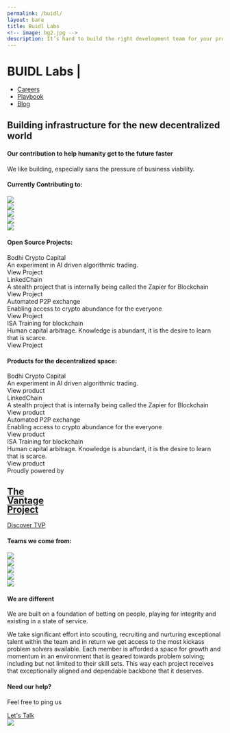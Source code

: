 ```yaml
---
permalink: /buidl/
layout: bare
title: Buidl Labs
<!-- image: bg2.jpg -->
description: It’s hard to build the right development team for your project, but you’re in the right place.
---
```

<div class=" b-ws-top-p">
	<div class="grid-container">
		<div class="grid-x">
			<div class="large-3 large-offset-3 medium-4 medium-offset-2 small-8 small-offset-2 cell s-ws-top">
				<div class="grid-x grid-padding-x">
					<!-- <div class="small-3 cell np">
							<a href="{{site.url}}">
								<img src="{{site.url}}/assets/img/gun.svg" style="margin-top:0.25em">
							</a>
						</div> -->
					<!-- <div class="small-12 shrink cell">
						<a href="{{site.url}}" class="f-1-25x">
							<h1 class="sans2 bkc" style="line-height:1;">BUIDL Labs <span class="blinking-cursor">|</span></h1>
						</a>
					</div> -->
					<h1 class="sans2 bkc f-3x s-ws-bottom" style="line-height:1;">BUIDL Labs <span class="blinking-cursor">|</span></h1>
				</div>
			</div>
			<div class="small-12 medium-6 cell s-ws-top xs-ws-top-p">
				<ul class="menu align-right hover">
	      <!-- <li><a href="{{site.url}}/ico" class="dbc">ICO</a></li>
	      	<li><a href="{{site.url}}/blockchain" class="dbc">Blockchain</a></li> -->
	      	<li><a href="{{site.url}}/careers" class="dbc">Careers</a></li>
	      	<li><a href="https://www.thevantageproject.com/playbook/" class="dbc">Playbook</a></li>
	      	<!-- <li><a href="{{site.url}}/ico" class="dbc">ICO</a></li> -->
	      	<li><a href="{{site.url}}/blog" class="dbc">Blog</a></li>
	      </ul>
	    </div>
	  </div>
	</div>
	<div class="grid-container">
		<div class="grid-x">
			<div class="small-12 medium-10  large-8 large-offset-3 medium-offset-2 cell b-ws-top">
				<h2 class="">Building infrastructure for the new decentralized world</h2>
				<!-- <div class="f-1-25x">With</div> -->
				<h4 class="bc ">Our contribution to help humanity get to the future faster</h4>
			</div>
		</div>
		<div class="grid-x">
			<div class="small-12 medium-10 medium-offset-2 large-8 large-offset-3 cell m-ws-top m-ws-bottom">
				<p class="bkc nm f-1-25x">We like building, especially sans the pressure of business viability.</p>
			</div>
		</div>
	</div>
</div>
<div class="wbg">
	<div class="grid-container">
		<div class="grid-x align-center">
			<div class="small-12 large-6 medium-6 medium-centered cell m-ws-top">
				<h4 class="dbc bold">Currently Contributing to:</h4>
			</div>
		</div>
		<div class="grid-x align-center">
			<div class="small-12 large-centered large-8 medium-10 cell cell m-ws-bottom">
				<div class="grid-x small-up-5 medium-up-5 large-up-5">
					<div class="cell cell-block text-center">
						<img src="{{site.url}}/assets/img/logo/eth.png" class="gs hv img-p s-ws-top">
					</div>
					<div class="cell cell-block">
						<img src="{{site.url}}/assets/img/logo/polka.svg" class="b-ws-top gs hv">
					</div>
					<div class="cell cell-block text-center">
						<img src="{{site.url}}/assets/img/logo/foam.png" class="img-h m-ws-top gs hv">
					</div>
					<div class="cell cell-block">
						<img src="{{site.url}}/assets/img/logo/zcash.png" class="m-ws-top gs hv">
					</div>
					<div class="cell cell-block text-center">
						<img src="{{site.url}}/assets/img/logo/tezos.jpg" class="img-h m-ws-top gs hv">
					</div>
				</div>
			</div>
		</div>
	</div>
</div>
<!-- <div class="wbg">
	<div class="grid-container">
		<div class="grid-x">
			<div class="large-1 large-offset-2 cell s-ws-top hide-for-small-only hide-for-medium-only">
				<img src="{{site.url}}/assets/img/lab.gif" style="padding: 0 0.5em;">
			</div>
			<div class="small-12 medium-10 medium-offset-1 large-offset-0 large-6 end cell b-ws-top b-ws-bottom">
				<p class="bc nm">We also keep hacking together cool shit, for the kicks</p>
				<p class="nm dbc bold f-1-25x">The latest from our lab:</p>
			</div>
		</div>
	</div>
</div> -->
<div class="wbg">
	<div class="grid-container">
		<div class="grid-x align-center">
			<div class="small-12 large-6 medium-6 medium-centered cell m-ws-top">
				<h4 class="dbc bold">Open Source Projects:</h4>
			</div>
		</div>
		<div class="grid-x align-center">
			<div class="small-12 large-8 medium-10 medium-centered cell s-ws-top">
				<div class="grid-x grid-padding-x">
					<div class="medium-3 small-12 cell m-ws-bottom">
						<!-- <img src="{{site.url}}/assets/img/leaf.png" class="xs-ws-bottom"> -->
						<div class="bkc bold">Bodhi Crypto Capital</div>
						<div class="s">An experiment in AI driven algorithmic trading.</div>
						<a class="ibtn s2">View Project</a>
					</div>
					<div class="medium-3 small-12 cell m-ws-bottom">
						<!-- <img src="{{site.url}}/assets/img/link.png" class="xs-ws-bottom"> -->
						<div class="bkc bold">LinkedChain</div>
						<div class="s">A stealth project that is internally being called the Zapier for Blockchain</div>
						<a class="ibtn s2">View Project</a>
					</div>
					<div class="medium-3 small-12 cell m-ws-bottom">
						<!-- <img src="{{site.url}}/assets/img/reload.png" class="xs-ws-bottom"> -->
						<div class="bkc bold">Automated P2P exchange</div>
						<div class="s">Enabling access to crypto abundance for the everyone</div>
						<a class="ibtn s2">View Project</a>
					</div>
					<div class="medium-3 small-12 cell m-ws-bottom">
						<!-- <img src="{{site.url}}/assets/img/learning.png" class="xs-ws-bottom"> -->
						<div class="bkc bold">ISA Training for blockchain</div>
						<div class="s">Human capital arbitrage. Knowledge is abundant, it is the desire to learn that is scarce.</div>
						<a class="ibtn s2">View Project</a>
					</div>
				</div>
			</div>
		</div>
	</div>
</div>
<div class="wbg">
	<div class="grid-container">
		<div class="grid-x align-center">
			<div class="small-12 large-6 medium-6 medium-centered cell m-ws-top">
				<h4 class="dbc bold">Products for the decentralized space:</h4>
			</div>
		</div>
		<div class="grid-x align-center">
			<div class="small-12 large-8 medium-10 medium-centered cell s-ws-top">
				<div class="grid-x grid-padding-x">
					<div class="medium-3 small-12 cell m-ws-bottom">
						<!-- <img src="{{site.url}}/assets/img/leaf.png" class="xs-ws-bottom"> -->
						<div class="bkc bold">Bodhi Crypto Capital</div>
						<div class="s">An experiment in AI driven algorithmic trading.</div>
						<a class="ibtn s2">View product</a>
					</div>
					<div class="medium-3 small-12 cell m-ws-bottom">
						<!-- <img src="{{site.url}}/assets/img/link.png" class="xs-ws-bottom"> -->
						<div class="bkc bold">LinkedChain</div>
						<div class="s">A stealth project that is internally being called the Zapier for Blockchain</div>
						<a class="ibtn s2">View product</a>
					</div>
					<div class="medium-3 small-12 cell m-ws-bottom">
						<!-- <img src="{{site.url}}/assets/img/reload.png" class="xs-ws-bottom"> -->
						<div class="bkc bold">Automated P2P exchange</div>
						<div class="s">Enabling access to crypto abundance for the everyone</div>
						<a class="ibtn s2">View product</a>
					</div>
					<div class="medium-3 small-12 cell m-ws-bottom">
						<!-- <img src="{{site.url}}/assets/img/learning.png" class="xs-ws-bottom"> -->
						<div class="bkc bold">ISA Training for blockchain</div>
						<div class="s">Human capital arbitrage. Knowledge is abundant, it is the desire to learn that is scarce.</div>
						<a class="ibtn s2">View product</a>
					</div>
				</div>
			</div>
		</div>
	</div>
</div>
<!-- <div class="wbg">
	<div class="grid-x">
		<div class="small-12 medium-10 medium-centered large-6 cell m-ws-top s-ws-bottom">
			<h5 class="bkc dbc bold">Technologies we work on</h5>
		</div>
	</div>
	<div class="grid-x">
		<div class="small-12 large-10 large-centered cell">
			<div class="callout3">
				<div class="grid-x">
					<div class="small-12 medium-4 cell xs-ws-top">
						<h6>Blockchain Platforms</h6>
						<div class="grid-x">
							<div class="small-3 cell">
								<img src="{{site.url}}/assets/img/logo/hyperledger.png" class="s-ws-top">
							</div>
							<div class="small-9 cell np">
								<div class="bkc">Hyperledger Fabric and Sawtooth</div>
								<p class="s">Cross-industry, flexible and permissioned blockchain technologies for enterprises</p> 
							</div>
						</div>
						<div class="grid-x">
							<div class="small-3 cell">
								<img src="{{site.url}}/assets/img/logo/nem.png" class="xs-ws-top">
							</div>
							<div class="small-9 cell np">
								<div class="bkc">NEM</div>
								<p class="s">Permissioned blockchain technologies designed for high scale, speed and security</p> 
							</div>
						</div>
						<div class="grid-x">
							<div class="small-3 cell">
								<img src="{{site.url}}/assets/img/logo/r3.png">
							</div>
							<div class="small-9 cell np">
								<div class="bkc">R3 Corda</div>
								<p class="s">Permissioned blockchain technologies for the financial industry</p> 
							</div>
						</div>
						<div class="grid-x">
							<div class="small-3 cell">
								<img src="{{site.url}}/assets/img/logo/stellar.png" class="xs-ws-top">
							</div>
							<div class="small-9 cell np">
								<div class="bkc">Stellar</div>
								<p class="s">Permissioned blockchain technologies with specific focus on cross border transactions</p> 
							</div>
						</div>
					</div>
					<div class="small-12 medium-4 cell xs-ws-top">
						<h6>Blockchain Protocols</h6>
						<div class="grid-x">
							<div class="small-3 cell">
								<img src="{{site.url}}/assets/img/logo/dharma.png" >
							</div>
							<div class="small-9 cell np">
								<div class="bkc">Dharma</div>
								<p class="s">For facilitating credit on the blockchain</p> 
							</div>
						</div>
						<div class="grid-x">
							<div class="small-3 cell">
								<img src="{{site.url}}/assets/img/logo/kyber.png" class="xs-ws-top">
							</div>
							<div class="small-9 cell np">
								<div class="bkc">Kyber.network</div>
								<p class="s">For decentralized token swaps enabling liquidity on the blockchain. Usecases range from inter-token payments to portfolio rebalancing</p> 
							</div>
						</div>
						<div class="grid-x">
							<div class="small-3 cell">
								<img src="{{site.url}}/assets/img/logo/maker.png">
							</div>
							<div class="small-9 cell np">
								<div class="bkc">MakerDAO Ecosystem</div>
								<p class="s">An attempt to build decentralized stable coins eg: DAI</p> 
							</div>
						</div>
						<div class="grid-x">
							<div class="small-3 cell">
								<img src="{{site.url}}/assets/img/logo/uniswap.png">
							</div>
							<div class="small-9 cell np">
								<div class="bkc">UniSwap</div>
								<p class="s">For automated ERC-20 token exchanges on Ethereum</p> 
							</div>
						</div>
					</div>
					<div class="small-12 medium-4 cell xs-ws-top">
						<h6>Blockchain Frameworks</h6>
						<div class="grid-x">
							<div class="small-3 cell">
								<img src="{{site.url}}/assets/img/logo/solidity.png" class="s-ws-top">
							</div>
							<div class="small-9 cell np">
								<div class="bkc">Solidity</div>
								<p class="s">Battle tested object-oriented programming language for writing smart contracts</p> 
							</div>
						</div>
						<div class="grid-x">
							<div class="small-3 cell">
								<img src="{{site.url}}/assets/img/logo/substrate.png">
							</div>
							<div class="small-9 cell np">
								<div class="bkc">Substrate</div>
								<p class="s">Next-generation framework for blockchain innovation. Library for building new blockchains</p> 
							</div>
						</div>
					</div>
				</div>
			</div>
		</div>
	</div>
</div> -->
<div class="lgbg">
	<div class="grid-container">
		<div class="grid-x align-center">
			<div class="small-12 medium-10 medium-centered large-6 cell m-ws-top m-ws-bottom">
				<div class="grid-x">
					<div class="small-5 cell">
						Proudly powered by
						<a href="{{site.url}}">
							<h2 class="sans2 bkc f-2x" style="line-height:1;">The <br> Vantage <br>Project</h2>
						</a>
					</div>
					<div class="small-7 cell ">
						<a class="button b-ws-top" href="https://www.thevantageproject.com/" target="_blank">Discover TVP</a>
					</div>
				</div>
			</div>
		</div>
	</div>
</div>
<div class="wbg">
	<div class="grid-container">
		<div class="grid-x align-center">
			<div class="small-12 large-6 medium-10 medium-centered cell m-ws-top">
				<h4 class="dbc bold">Teams we come from:</h4>
			</div>
		</div>
		<div class="grid-x align-center">
			<div class="small-12 large-centered large-8 cell cell m-ws-bottom">
				<div class="grid-x grid-padding-x small-up-3 medium-up-5 large-up-5">
					<div class="cell cell-block">
						<img src="{{site.url}}/assets/img/logo/google.png" class="gs hv">
					</div>
					<div class="cell cell-block">
						<img src="{{site.url}}/assets/img/logo/harvard.png" class="gs hv">
					</div>
					<div class="cell cell-block">
						<img src="{{site.url}}/assets/img/logo/p2p.png" class="gs hv">
					</div>
					<div class="cell cell-block">
						<img src="{{site.url}}/assets/img/logo/chili.png" class="gs hv">
					</div>
					<div class="cell cell-block">
						<img src="{{site.url}}/assets/img/logo/paytm.png" class="gs hv">
					</div>
				</div>
			</div>
		</div>
	</div>
</div>
<div class="grid-container">
	<div class="grid-x align-center">
		<div class="small-12 medium-10 medium-centered large-6 cell b-ws-top b-ws-bottom">
			<h4 class="">We are different</h4>
			<p class="bkc">We are built on a foundation of betting on people, playing for integrity and existing in a state of service.</p>
			<p>We take significant effort into scouting, recruiting and nurturing exceptional talent within the team and in return we get access to the most kickass problem solvers available. Each member is afforded a space for growth and momentum in an environment that is geared towards problem solving; including but not limited to their skill sets. This way each project receives that exceptionally aligned and dependable backbone that it deserves.</p>
		</div>
	</div>
</div>
<div class="lgbg">
	<div class="grid-container">
		<div class="grid-x align-center">
			<div class="small-12 medium-10 medium-centered large-6 cell b-ws-top b-ws-bottom">
				<div class="grid-x">
					<div class="small-5 cell">
						<h4 class="nm">Need our help?</h4>
						<p class="">Feel free to ping us</p>
					</div>
					<div class="small-7 cell ">
						<a class="button small" href="https://calendly.com/prastut/30min" target="_blank">Let's Talk</a>
					</div>
				</div>
			</div>
			<div class="m-ws-bottom"></div>
			<img src="{{site.url}}/assets/img/crawler.jpg" class="b-ws-top">
		</div>
	</div>
</div>
